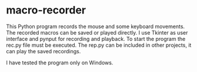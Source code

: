 # macro-recorder
This Python program records the mouse and some keyboard movements. 
The recorded macros can be saved or played directly. 
I use Tkinter as user interface and pynput for recording and playback. 
To start the program the rec.py file must be executed. 
The rep.py can be included in other projects, it can play the saved recordings. 

I have tested the program only on Windows.
